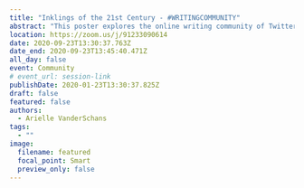 ```yaml
---
title: "Inklings of the 21st Century - #WRITINGCOMMUNITY"
abstract: "This poster explores the online writing community of Twitter, #writingcommunity, and the ways in which writers seek information in a community of practice. This early work reviews the existing literature and determines appropriate research methods to explore the relationships between writers and the effect a community of practice has on their work."
location: https://zoom.us/j/91233090614
date: 2020-09-23T13:30:37.763Z
date_end: 2020-09-23T13:45:40.471Z
all_day: false
event: Community
# event_url: session-link
publishDate: 2020-01-23T13:30:37.825Z
draft: false
featured: false
authors:
  - Arielle VanderSchans
tags:
  - ""
image:
  filename: featured
  focal_point: Smart
  preview_only: false
---
```

